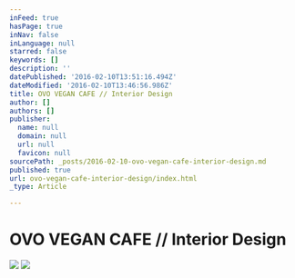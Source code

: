 ```yaml
---
inFeed: true
hasPage: true
inNav: false
inLanguage: null
starred: false
keywords: []
description: ''
datePublished: '2016-02-10T13:51:16.494Z'
dateModified: '2016-02-10T13:46:56.986Z'
title: OVO VEGAN CAFE // Interior Design
author: []
authors: []
publisher:
  name: null
  domain: null
  url: null
  favicon: null
sourcePath: _posts/2016-02-10-ovo-vegan-cafe-interior-design.md
published: true
url: ovo-vegan-cafe-interior-design/index.html
_type: Article

---
```

# OVO VEGAN CAFE // Interior Design
![](https://the-grid-user-content.s3-us-west-2.amazonaws.com/f62d3564-4ec0-4d27-86c8-bf7941b6254b.jpg)
![](https://the-grid-user-content.s3-us-west-2.amazonaws.com/22b3cb23-796d-4f7d-a193-e11033544aaf.jpg)